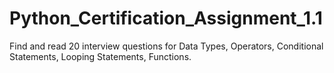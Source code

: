 # Python_Certification_Assignment_1.1
Find and read 20 interview questions for Data Types, Operators, Conditional Statements, Looping Statements, Functions.
